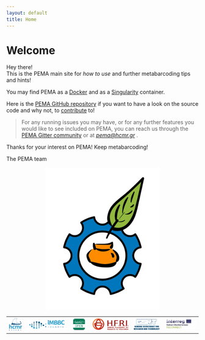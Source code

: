 ```yaml
---
layout: default
title: Home
---
```


# Welcome


<p class="message">

  Hey there! <br />
  This is the PEMA main site for <i>how to use</i> and further metabarcoding tips and hints! <br />
  
</p>


You may find PEMA as a [Docker](https://hub.docker.com/r/hariszaf/pema) and as a [Singularity](https://singularity-hub.org/collections/2295) container.


Here is the [PEMA GitHub repository](https://github.com/hariszaf/pema) if you want to have a look on the source code and why not, to [contribute](https://github.com/hariszaf/pema/blob/master/CONTRIBUTING.md) to!


> For any running issues you may have, or for any further features you would like to see included on PEMA, you can reach us through the [PEMA Gitter community](https://gitter.im/pema-helpdesk/community#) or at *pema@hcmr.gr* .

Thanks for your interest on PEMA!
Keep metabarcoding!

The PEMA team

<p align="center">
<img src="public/pema_logo.png" alt="drawing" style="width:300px;"/>
</p>


<table><tr>
  <td><a href="https://https://www.hcmr.gr/en/"><img src="public/hcmr.png" alt="Drawing" style="width: 50px;"/> 
  <td><a href="http://imbbc.hcmr.gr/"><img src="public/imbbc_logo.png" alt="Drawing" style="width: 150px;"/> 
  <td><a href= "https://http://prego.hcmr.gr/"><img src="public/lab42open.png" width="60" />
  <td><a href="https://www.elidek.gr/en/homepage/"><img src="public/hfri.png" width="140" />
  <td><a href="http://www.gsrt.gr/central.aspx?sId=119I428I1089I323I488743"><img src="public/gsrt.png" width="100" />
  <td><a href="https://reconnect.hcmr.gr/"><img src="public/Acronym_Environment_RECONNECT-4_1.jpg" width="120" />
